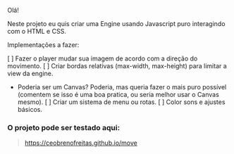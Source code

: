 Olá!

Neste projeto eu quis criar uma Engine usando Javascript puro interagindo com o HTML e CSS.

Implementações a fazer:

[ ] Fazer o player mudar sua imagem de acordo com a direção do movimento.
[ ] Criar bordas relativas (max-width, max-height) para limitar a view da engine.
   - Poderia ser um Canvas? Poderia, mas queria fazer o mais puro possível (comentem se isso é uma boa pratica, ou seria melhor usar o Canvas mesmo).
[ ] Criar um sistema de menu ou rotas.
[ ] Color sons e ajustes básicos.

### O projeto pode ser testado aqui:
> https://ceobrenofreitas.github.io/move
